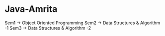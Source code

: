 # Java-Amrita
Sem1 -> Object Oriented Programming
Sem2 -> Data Structures & Algorithm -1
Sem3 -> Data Structures & Algorithm -2
